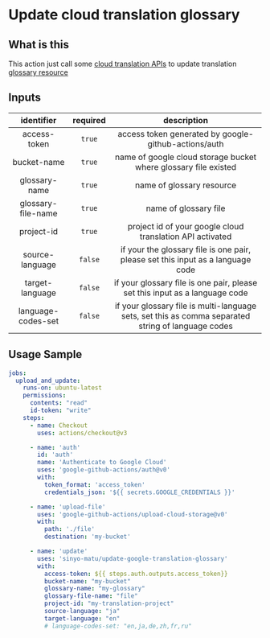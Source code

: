 # Update cloud translation glossary

## What is this

This action just call some [cloud translation APIs](https://cloud.google.com/translate/docs) to update translation [glossary resource](https://cloud.google.com/translate/docs/advanced/glossary)

## Inputs

|     identifier     | required |                                            description                                             |
| :----------------: | :------: | :------------------------------------------------------------------------------------------------: |
|    access-token    |  `true`  |                        access token generated by google-github-actions/auth                        |
|    bucket-name     |  `true`  |                  name of google cloud storage bucket where glossary file existed                   |
|   glossary-name    |  `true`  |                                     name of glossary resource                                      |
| glossary-file-name |  `true`  |                                       name of glossary file                                        |
|     project-id     |  `true`  |                     project id of your google cloud translation API activated                      |
|  source-language   | `false`  |          if your the glossary file is one pair, please set this input as a language code           |
|  target-language   | `false`  |            if your glossary file is one pair, please set this input as a language code             |
| language-codes-set | `false`  | if your glossary file is multi-language sets, set this as comma separated string of language codes |

## Usage Sample

```yml
jobs:
  upload_and_update:
    runs-on: ubuntu-latest
    permissions:
      contents: "read"
      id-token: "write"
    steps:
      - name: Checkout
        uses: actions/checkout@v3

      - name: 'auth'
        id: 'auth'
        name: 'Authenticate to Google Cloud'
        uses: 'google-github-actions/auth@v0'
        with:
          token_format: 'access_token'
          credentials_json: '${{ secrets.GOOGLE_CREDENTIALS }}'

      - name: 'upload-file'
        uses: 'google-github-actions/upload-cloud-storage@v0'
        with:
          path: './file'
          destination: 'my-bucket'

      - name: 'update'
        uses: 'sinyo-matu/update-google-translation-glossary'
        with:
          access-token: ${{ steps.auth.outputs.access_token}}
          bucket-name: "my-bucket"
          glossary-name: "my-glossary"
          glossary-file-name: "file"
          project-id: "my-translation-project"
          source-language: "ja"
          target-language: "en"
          # language-codes-set: "en,ja,de,zh,fr,ru"
```
